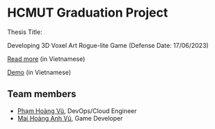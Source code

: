 # HCMUT Graduation Project

Thesis Title: 

Developing 3D Voxel Art Rogue-lite Game (Defense Date: 17/06/2023)

[Read more](https://drive.google.com/drive/folders/1hT_8cm4hYPa7gwHsWig0zEcaRXPDbDA0?usp=sharing) (in Vietnamese)

[Demo](https://youtu.be/MPY7JsVZVno) (in Vietnamese)
## Team members

- [Phạm Hoàng Vũ](https://github.com/suoncha), DevOps/Cloud Engineer
- [Mai Hoàng Anh Vũ](https://github.com/jesuisjohan), Game Developer
